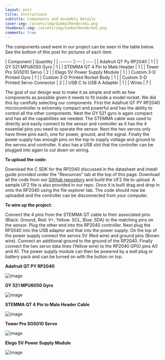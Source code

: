 ```yaml
---
layout: post
title: Instructions
subtitle: Components and Assembly Details
cover-img: /assets/img/GimbalRendered1.png
thumbnail-img: /assets/img/GimbalRendered1.png
comments: true
---
```


The components used were in our project can be seen in the table below. See the bottom of this post for pictures of each item.

| Component | Quantity |
| :------ |:--- | :--- |
| Adafruit QT Py RP2040 | 1 |
| GY 521 MPU6050 Gyro | 1 |
| STEMMA QT 4 Pin to Male Header | 1 |
| Tower Pro SG5010 Servo | 2 |
| Elego 5V Power Supply Module | 1 |
| Custom 3-D Printed Gyro | 1 |
| Custom 3-D Printed Rocket Body | 1 |
| Custom 3-D Printed Servo Connector | 2 |
| USB C to USB A Adapter | 1 |
| Wires | 7 |


The goal of our design was to make it as simple and with as few components as possible given it needs to fit inside a model rocket. We did this by carefully selecting our components. First the Adafruit QT PY RP2040 microcontroller is extremely compact and powerful and has the ability to control all the other components. Next the GY 521 gyro is again compact and has all the capabilities we needed. The STEMMA cable was used to directly and easily connect to the sensor and controller as it has the 4 essential pins you need to operate the sensor. Next the two servos only have three pins each, one for power, ground, and the signal. Finally the power supply has enough pins on the top to supply voltage and ground to the servos and controller. It also has a USB slot that the controller can be plugged into again to cut down on wiring.


**To upload the code:**

Download the C SDK for the RP2040 discussed in the datasheet and install guide provided under the "Resources" tab at the top of this page. Download all the code from our [GitHub repository](https://github.com/ESE519TeamGimbal/Project-Code) and build the UF2 file to upload. A sample UF2 file is also provided in our repo. Once it is built drag and drop in onto the RP2040 using the file explorer tab. The code should now be uploaded and the controller can be disconnected from your computer.


**To wire up the project:**

Connect the 4 pins from the STEMMA QT cable to their associated pins (Black: Ground, Red: V+, Yellow: SCL, Blue: SDA) to the matching pins on the sensor. Plug the other end into the RP2040 controller. Next plug the RP2040 into the USB adaptor and that into the power supply. On the top of the power supply connect the servos 5V (Red wire) and ground pins (Brown wire). Connect an additional ground to the ground of the RP2040. Finally connect the two servo data lines (Yellow wire) to the RP2040 GPIO pins A0 and A1. The power supply module can then be powered by a wall plug or battery pack and can be turned on with the button on top.


**Adafruit QT PY RP2040**

![image](https://user-images.githubusercontent.com/114199773/210021693-3a382f32-56c6-43b4-a9d5-326a68b6f387.png)

**GY 521 MPU6050 Gyro**

![image](https://user-images.githubusercontent.com/114199773/210021807-56bb9a16-6f76-42f6-9674-96bd38e39fbd.png)

**STEMMA QT 4 Pin to Male Header Cable**

![image](https://user-images.githubusercontent.com/114199773/210021840-06d31ae5-9c64-4336-9a41-cd7637355429.png)

**Tower Pro SG5010 Servo**

![image](https://user-images.githubusercontent.com/114199773/210021869-41edc4b6-6b68-4b22-8b13-dd03fe14d888.png)

**Elego 5V Power Supply Module**

![image](https://user-images.githubusercontent.com/114199773/210021631-5e72f377-e7c2-4e8c-9a8f-7d7a3e413dc3.png)

